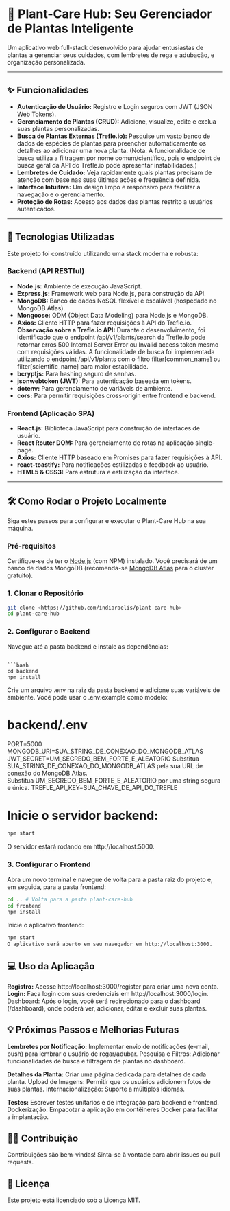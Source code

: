 # 🌿 Plant-Care Hub: Seu Gerenciador de Plantas Inteligente



Um aplicativo web full-stack desenvolvido para ajudar entusiastas de plantas a gerenciar seus cuidados, com lembretes de rega e adubação, e organização personalizada.

---

## ✨ Funcionalidades

* **Autenticação de Usuário:** Registro e Login seguros com JWT (JSON Web Tokens).
* **Gerenciamento de Plantas (CRUD):** Adicione, visualize, edite e exclua suas plantas personalizadas.
* **Busca de Plantas Externas (Trefle.io):** Pesquise um vasto banco de dados de espécies de plantas para preencher automaticamente os detalhes ao adicionar uma nova planta. (Nota: A funcionalidade de busca utiliza a filtragem por nome comum/científico, pois o endpoint de busca geral da API do Trefle.io pode apresentar instabilidades.)
* **Lembretes de Cuidado:** Veja rapidamente quais plantas precisam de atenção com base nas suas últimas ações e frequência definida.
* **Interface Intuitiva:** Um design limpo e responsivo para facilitar a navegação e o gerenciamento.
* **Proteção de Rotas:** Acesso aos dados das plantas restrito a usuários autenticados.

---

## 🚀 Tecnologias Utilizadas

Este projeto foi construído utilizando uma stack moderna e robusta:

### Backend (API RESTful)

* **Node.js:** Ambiente de execução JavaScript.
* **Express.js:** Framework web para Node.js, para construção da API.
* **MongoDB:** Banco de dados NoSQL flexível e escalável (hospedado no MongoDB Atlas).
* **Mongoose:** ODM (Object Data Modeling) para Node.js e MongoDB.
* **Axios:** Cliente HTTP para fazer requisições à API do Trefle.io. **Observação sobre a Trefle.io API:** Durante o desenvolvimento, foi identificado que o endpoint /api/v1/plants/search da Trefle.io pode retornar erros 500 Internal Server Error ou Invalid access token mesmo com requisições válidas. A funcionalidade de busca foi implementada utilizando o endpoint /api/v1/plants com o filtro filter[common_name] ou filter[scientific_name] para maior estabilidade.
* **bcryptjs:** Para hashing seguro de senhas.
* **jsonwebtoken (JWT):** Para autenticação baseada em tokens.
* **dotenv:** Para gerenciamento de variáveis de ambiente.
* **cors:** Para permitir requisições cross-origin entre frontend e backend.

### Frontend (Aplicação SPA)

* **React.js:** Biblioteca JavaScript para construção de interfaces de usuário.
* **React Router DOM:** Para gerenciamento de rotas na aplicação single-page.
* **Axios:** Cliente HTTP baseado em Promises para fazer requisições à API.
* **react-toastify:** Para notificações estilizadas e feedback ao usuário.
* **HTML5 & CSS3:** Para estrutura e estilização da interface.

---

## 🛠️ Como Rodar o Projeto Localmente

Siga estes passos para configurar e executar o Plant-Care Hub na sua máquina.

### Pré-requisitos

Certifique-se de ter o [Node.js](https://nodejs.org/) (com NPM) instalado.
Você precisará de um banco de dados MongoDB (recomenda-se [MongoDB Atlas](https://www.mongodb.com/cloud/atlas) para o cluster gratuito).  

### 1. Clonar o Repositório

```bash
git clone <https://github.com/indiaraelis/plant-care-hub>
cd plant-care-hub
```
### 2. Configurar o Backend

Navegue até a pasta backend e instale as dependências:
```

```bash
cd backend
npm install
```
Crie um arquivo .env na raiz da pasta backend e adicione suas variáveis de ambiente. Você pode usar o .env.example como modelo:  

# backend/.env
PORT=5000
MONGODB_URI=SUA_STRING_DE_CONEXAO_DO_MONGODB_ATLAS
JWT_SECRET=UM_SEGREDO_BEM_FORTE_E_ALEATORIO
Substitua SUA_STRING_DE_CONEXAO_DO_MONGODB_ATLAS pela sua URL de conexão do 
MongoDB Atlas.  
Substitua UM_SEGREDO_BEM_FORTE_E_ALEATORIO por uma string segura e única.
TREFLE_API_KEY=SUA_CHAVE_DE_API_DO_TREFLE

# Inicie o servidor backend:

```bash
npm start
```
O servidor estará rodando em http://localhost:5000.

### 3. Configurar o Frontend
Abra um novo terminal e navegue de volta para a pasta raiz do projeto e, em seguida, para a pasta frontend:  

```bash
cd .. # Volta para a pasta plant-care-hub
cd frontend
npm install
```
Inicie o aplicativo frontend:

```bash
npm start
O aplicativo será aberto em seu navegador em http://localhost:3000.
```

## 💻 Uso da Aplicação
**Registro:** Acesse http://localhost:3000/register para criar uma nova conta.
**Login:** Faça login com suas credenciais em http://localhost:3000/login.
Dashboard: Após o login, você será redirecionado para o dashboard (/dashboard), onde poderá ver, adicionar, editar e excluir suas plantas.  

## 💡 Próximos Passos e Melhorias Futuras
**Lembretes por Notificação:** Implementar envio de notificações (e-mail, push) para lembrar o usuário de regar/adubar.
Pesquisa e Filtros: Adicionar funcionalidades de busca e filtragem de plantas no dashboard.  

**Detalhes da Planta:** Criar uma página dedicada para detalhes de cada planta.
Upload de Imagens: Permitir que os usuários adicionem fotos de suas plantas.
Internacionalização: Suporte a múltiplos idiomas.  

**Testes:** Escrever testes unitários e de integração para backend e frontend.
Dockerização: Empacotar a aplicação em contêineres Docker para facilitar a implantação.  

## 👨‍💻 Contribuição
Contribuições são bem-vindas! Sinta-se à vontade para abrir issues ou pull requests.

## 📄 Licença
Este projeto está licenciado sob a Licença MIT.
